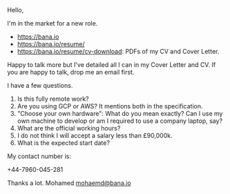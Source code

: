 Hello,

I'm in the market for a new role.

* https://bana.io
* https://bana.io/resume/
* https://bana.io/resume/cv-download: PDFs of my CV and Cover Letter.

Happy to talk more but I've detailed all I can in my Cover Letter and CV. If you are happy to talk, drop me an email first.

I have a few questions.

1. Is this fully remote work?
2. Are you using GCP or AWS? It mentions both in the specification.
3. "Choose your own hardware": What do you mean exactly? Can I use my own machine to develop or am I required to use a company laptop, say?
4. What are the official working hours?
5. I do not think I will accept a salary less than £90,000k.
6. What is the expected start date?

My contact number is:

+44-7960-045-281

Thanks a lot.
Mohamed
mohaemd@bana.io
